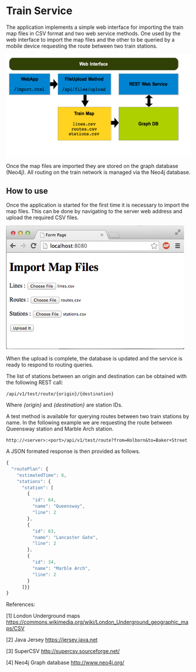 Train Service
=============

The application implements a simple web interface for importing the train map files in CSV format and two web service methods. One used by the web interface to import the map files and the other to be queried by a mobile device requesting the route between two train stations.

![alt text](https://github.com/momenso/codechallenge/raw/graphdb/images/diagram.png "Overview Diagram")

Once the map files are imported they are stored on the graph database (Neo4j). All routing on the train network is managed via the Neo4j database.

How to use
----------

Once the application is started for the first time it is necessary to import the map files. This can be done by navigating to the server web address and upload the required CSV files.

![alt text](https://github.com/momenso/codechallenge/raw/graphdb/images/uploadform.png "Upload Form")

When the upload is complete, the database is updated and the service is ready to respond to routing queries.

The list of stations between an origin and destination can be obtained with the following REST call:
```
/api/v1/test/route/{origin}/{destination}
```
Where _{origin}_ and _{destination}_ are station IDs.

A test method is available for querying routes between two train stations by name. In the following example we are requesting the route between Queensway station and Marble Arch station.
```
http://<server>:<port>/api/v1/test/route?from=Holborn&to=Baker+Street
```
A JSON formated response is then provided as follows.
```javascript
{
  "routePlan": {
    "estimatedTime": 6,
    "stations": {
      "station": [
        {
          "id": 64,
          "name": "Queensway",
          "line": 2
        },
        {
          "id": 63,
          "name": "Lancaster Gate",
          "line": 2
        },
        {
          "id": 34,
          "name": "Marble Arch",
          "line": 2
        }
      ]}}
}
```

References:

[1] London Underground maps https://commons.wikimedia.org/wiki/London_Underground_geographic_maps/CSV

[2] Java Jersey https://jersey.java.net

[3] SuperCSV http://supercsv.sourceforge.net/

[4] Neo4j Graph database http://www.neo4j.org/
